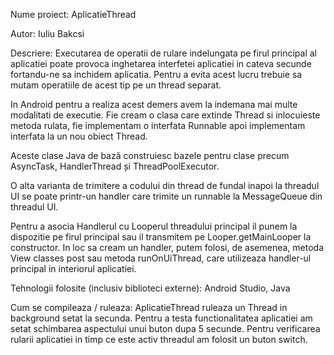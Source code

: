Nume proiect: AplicatieThread

Autor: Iuliu Bakcsi

Descriere: 
Executarea de operatii de rulare indelungata pe firul principal al aplicatiei poate provoca inghetarea interfetei aplicatiei in cateva secunde fortandu-ne sa inchidem aplicatia. Pentru a evita acest lucru trebuie sa mutam operatiile de acest tip pe un thread separat.

In Android pentru a realiza acest demers avem la indemana mai multe modalitati de executie. Fie cream o clasa care extinde Thread si inlocuieste metoda rulata, fie implementam o interfata Runnable apoi implementam interfata la un nou obiect Thread.

Aceste clase Java de bază construiesc bazele pentru clase precum AsyncTask, HandlerThread și ThreadPoolExecutor.

O alta varianta de trimitere a codului din thread de fundal inapoi la threadul UI se poate printr-un handler care trimite un runnable la MessageQueue din threadul UI. 

Pentru a asocia Handlerul cu Looperul threadului principal il punem la dispozitie pe firul principal sau il transmitem pe Looper.getMainLooper la constructor. In loc sa cream un handler, putem folosi, de asemenea, metoda View classes post sau metoda runOnUiThread, care utilizeaza handler-ul principal in interiorul aplicatiei.

Tehnologii folosite (inclusiv biblioteci externe):
Android Studio, Java

Cum se compileaza / ruleaza: 
AplicatieThread ruleaza un Thread in background setat la secunda. Pentru a testa functionalitatea aplicatiei am setat schimbarea aspectului unui buton dupa 5 secunde. Pentru verificarea rularii aplicatiei in timp ce este activ threadul am folosit un buton switch.

